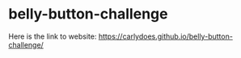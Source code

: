 # belly-button-challenge

Here is the link to website: https://carlydoes.github.io/belly-button-challenge/
